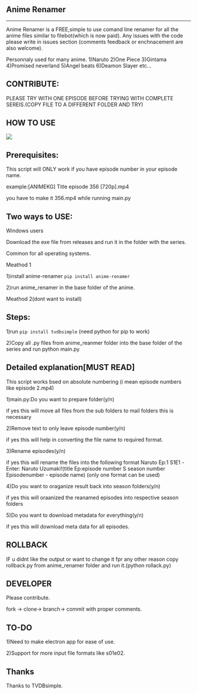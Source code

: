 Anime Renamer
-------------------
------------------- 

Anime Renamer is a FREE,simple to use comand line renamer for all the anime files similar to filebot(which is now paid).
Any issues with the code please write in issues section (comments feedback or enchnacement are also welcome).

Personnaly used for many anime.
1)Naruto
2)One Piece
3)Gintama
4)Promised neverland
5)Angel beats
6)Deamon Slayer etc...

CONTRIBUTE:
---------------------------

PLEASE TRY WITH ONE EPISODE BEFORE TRYING WITH COMPLETE SEREIS.(COPY FILE TO A DIFFERENT FOLDER AND TRY)

HOW TO USE
----------------
![](https://github.com/smsriharsha/anime-renamer/blob/master/videos%20and%20images/Animerenamecli.gif)

Prerequisites:
----------------------

This script will ONLY work if you have episode number in your episode name.

example:[ANIMEKG] Title episode 356 [720p].mp4

you have to make it 356.mp4 while running main.py

Two ways to USE:
----------------------
Windows users

Download the exe file from releases and run it in the folder with the series.

Common for all operating systems.

Meathod 1

1)install anime-renamer ```pip install anime-renamer```

2)run anime_renamer in the base folder of the anime.


Meathod 2(dont want to install)

Steps:
------------------

1)run ```pip install tvdbsimple``` (need python for pip to work)

2)Copy all .py files from anime_reanmer folder into the base folder of the series and run python main.py


Detailed explanation[MUST READ]
------------------------------

This script works bsed on absolute numbering (i mean episode numbers like episode 2.mp4)

1)main.py:Do you want to prepare folder(y/n)

if yes this will move all files from the sub folders to mail folders this is necessary

2)Remove text to only leave episode number(y/n)

if yes this will help in converting the file name to required format.

3)Rename episodes(y/n)

if yes this will rename the files into the following format Naruto Ep:1 S1E1 -Enter: Naruto Uzumaki!(title Ep:episode number S season number Episodenumber - episode name) (only one format can be used)

4)Do you want to oraganize result back into season folders(y/n)

if yes this will oraanized the reanamed episodes into respective season folders

5)Do you want to download metadata for everything(y/n)

if yes this will download meta data for all episodes.
 

ROLLBACK
-------------------------------------
IF u didnt like the output or want to change it fpr any other reason
copy rollback.py from anime_renamer folder and run it.(python rollack.py)

DEVELOPER
----------------------------

Please contribute.

fork -> clone-> branch-> commit with proper comments.

TO-DO
------------------------------------------
1)Need to make electron app for ease of use.

2)Support for more input file formats like s01e02.


Thanks
---------------------------
Thanks to TVDBsimple.



